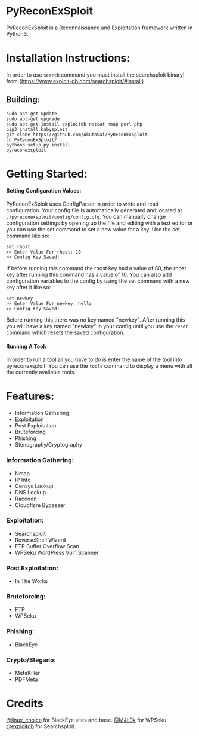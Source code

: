 # PyReconExSploit
PyReconExSploit is a Reconnaissance and Exploitation framework written in Python3.

# Installation Instructions:

In order to use `search` command you must install the searchsploit binary! from {https://www.exploit-db.com/searchsploit/#install}

## Building:

```
sudo apt-get update
sudo apt-get upgrade
sudo apt-get install exploitdb netcat nmap perl php
pip3 install babysploit
git clone https://github.com/AkutoSai/PyReconExSploit
cd PyReconExSploit/
python3 setup.py install
pyreconexsploit
```
# Getting Started:

#### Setting Configuration Values:

PyReconExSploit uses ConfigParser in order to write and read configuration. Your config file is automatically
generated and located at `./pyreconexsploit/config/config.cfg`. You can manually change configuration settings
by opening up the file and editing with a text editor or you can use the set command to set a new value for
a key. Use the set command like so:
```
set rhost
>> Enter Value For rhost: 10
>> Config Key Saved!
```

If before running this command the rhost key had a value of 80, the rhost key after running this command has a
value of 10. You can also add configuration variables to the config by using the set command with a new key after it
like so:
```
set newkey
>> Enter Value For newkey: hello
>> Config Key Saved!
```
Before running this there was no key named "newkey". After running this you will have a key named "newkey" in your config
until you use the `reset` command which resets the saved configuration.

#### Running A Tool:

In order to run a tool all you have to do is enter the name of the tool into pyreconexsploit. You can use the `tools` command
to display a menu with all the currently available tools.

# Features:

  - Information Gathering
  - Exploitation
  - Post Exploitation
  - Bruteforcing
  - Phishing
  - Stenography/Cryptography
 
### Information Gathering:

  - Nmap
  - IP Info
  - Censys Lookup
  - DNS Lookup
  - Raccoon
  - Cloudflare Bypasser
  
### Exploitation:
  
  - Searchsploit
  - ReverseShell Wizard
  - FTP Buffer Overflow Scan
  - WPSeku WordPress Vuln Scanner
  
### Post Exploitation:

  - In The Works
  
### Bruteforcing:

  - FTP
  - WPSeku
  
### Phishing:

  - BlackEye
  
### Crypto/Stegano:

  - MetaKiller
  - PDFMeta

# Credits

[@linux_choice](https://github.com/thelinuxchoice) for BlackEye sites and base.
[@M4ll0k](https://github.com/m4ll0k) for WPSeku.
[@exploitdb](https://github.com/exploitdb) for Searchsploit.
